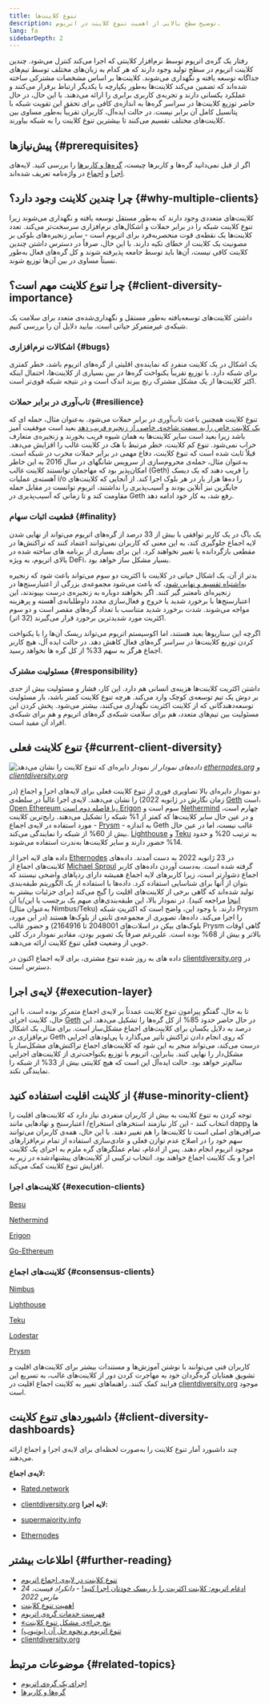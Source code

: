 ```yaml
---
title: تنوع کلاینت‌ها
description: توضیح سطح بالایی از اهمیت تنوع کلاینت در اتریوم.
lang: fa
sidebarDepth: 2
---
```


رفتار یک گره‌ی اتریوم توسط نرم‌افزار کلاینتی که اجرا می‌کند کنترل می‌شود. چندین کلاینت اتریوم در سطح تولید وجود دارند که هر کدام به زبان‌های مختلف توسط تیم‌های جداگانه توسعه یافته و نگهداری می‌شوند. کلاینت‌ها بر اساس مشخصات مشترکی ساخته شده‌اند که تضمین می‌کند کلاینت‌ها به‌طور یکپارچه با یکدیگر ارتباط برقرار می‌کنند و عملکرد یکسانی دارند و تجربه‌ی کاربری برابری را ارائه می‌دهند. با این حال، در حال حاضر توزیع کلاینت‌ها در سراسر گره‌ها به اندازه‌ی کافی برای تحقق این تقویت شبکه با پتانسیل کامل آن برابر نیست. در حالت ایده‌آل، کاربران تقریباً به‌طور مساوی بین کلاینت‌های مختلف تقسیم می‌کنند تا بیشترین تنوع کلاینت را به شبکه بیاورند.

## پیش‌نیازها {#prerequisites}

اگر از قبل نمی‌دانید گره‌ها و کاربرها چیست، [گره‌ها و کاربرها](/developers/docs/nodes-and-clients/) را بررسی کنید. لایه‌های [اجرا](/glossary/#execution-layer) و [اجماع](/glossary/#consensus-layer) در واژه‌نامه تعریف شده‌اند.

## چرا چندین کلاینت وجود دارد؟ {#why-multiple-clients}

کلاینت‌های متعددی وجود دارند که به‌طور مستقل توسعه یافته و نگهداری می‌شوند زیرا تنوع کلاینت شبکه را در برابر حملات و اشکال‌های نرم‌افزاری سرسخت‌تر می‌کند. تعدد کلاینت‌ها یک نقطه‌ی قوت منحصربه‌فرد برای اتریوم است - سایر زنجیره‌‌های بلوکی بر مصونیت یک کلاینت از خطای تکیه دارند. با این حال، صرفاً در دسترس داشتن چندین کلاینت کافی نیست، آن‌ها باید توسط جامعه پذیرفته شوند و کل گره‌های فعال به‌طور نسبتاً مساوی در بین آن‌ها توزیع شوند.

## چرا تنوع کلاینت مهم است؟ {#client-diversity-importance}

داشتن کلاینت‌های توسعه‌یافته به‌طور مستقل و نگهداری‌شده‌ی متعدد برای سلامت یک شبکه‌ی غیرمتمرکز حیاتی است. بیایید دلایل آن را بررسی کنیم.

### اشکالات نرم‌افزاری {#bugs}

یک اشکال در یک کلاینت منفرد که نماینده‌ی اقلیتی از گره‌های اتریوم باشد، خطر کمتری برای شبکه دارد. با توزیع تقریباً یکنواخت گره‌ها در بین بسیاری از کلاینت‌ها، احتمال اینکه اکثر کلاینت‌ها از یک مشکل مشترک رنج ببرند اندک است و در نتیجه شبکه قوی‌تر است.

### تاب‌آوری در برابر حملات {#resilience}

تنوع کلاینت همچنین باعث تاب‌آوری در برابر حملات می‌شود. به‌عنوان مثال، حمله ای که [یک کلاینت خاص را به سمت شاخه‌ی خاصی از زنجیره فریب دهد](https://twitter.com/vdWijden/status/1437712249926393858) بعید است موفقیت آمیز باشد زیرا بعید است سایر کلاینت‌ها به همان شیوه فریب بخورند و زنجیره‌ی متعارف خراب نمی‌شود. تنوع کم کلاینت، خطر مرتبط با هک در کلاینت غالب را افزایش می‌دهد. قبلاً ثابت شده است که تنوع کلاینت، دفاع مهمی در برابر حملات مخرب در شبکه است. به‌عنوان مثال، حمله‌ی محروم‌سازی از سرویس شانگهای در سال 2016 به این خاطر امکان‌پذیر بود که مهاجمان توانستند کلاینت غالب (Geth) را فریب دهند که یک دیسک آهسته‌ی عملیات i/o را ده‌ها هزار بار در هر بلوک اجرا کند. از آنجایی که کلاینت‌های جایگزین نیز آنلاین بودند و آسیب‌پذیری را نداشتند، اتریوم توانست در مقابل حمله مقاومت کند و تا زمانی که آسیب‌پذیری در Geth رفع شد، به کار خود ادامه دهد.

### قطعیت اثبات سهام {#finality}

یک باگ در یک کاربر توافقی با بیش از 33 درصد از گره‌های اتریوم می‌تواند از نهایی شدن لایه اجماع جلوگیری کند، به این معنی که کاربران نمی‌توانند اعتماد کنند که تراکنش‌ها در مقطعی بازگردانده یا تغییر نخواهند کرد. این برای بسیاری از برنامه های ساخته شده در بالای اتریوم، به ویژه DeFi، بسیار مشکل ساز خواهد بود.

<Emoji text="🚨" me="1rem" /> بدتر از آن، یک اشکال حیاتی در کلاینت با اکثریت دو سوم می‌تواند باعث شود که زنجیره <a href="https://www.symphonious.net/2021/09/23/what-happens-if-beacon-chain -consensus-fails/" target="_blank">به‌اشتباه تقسیم و نهایی شود</a>، که باعث می‌شود مجموعه‌ی بزرگی از اعتبارسنج‌ها در زنجیره‌ای نامعتبر گیر کنند. اگر بخواهند دوباره به زنجیره‌ی درست بپیوندند، این اعتبارسنج‌ها با برخورد شدید یا خروج و فعال‌سازی مجدد داوطلبانه‌ی آهسته و پرهزینه مواجه می‌شوند. شدت برخورد شدید متناسب با تعداد گره‌های مقصر است و دو سوم اکثریت مورد شدیدترین برخورد قرار می‌گیرند (32 اتر).

اگرچه این سناریوها بعید هستند، اما اکوسیستم اتریوم می‌تواند ریسک آن‌ها را با یکنواخت کردن توزیع کلاینت‌ها در سراسر گره‌های فعال کاهش دهد. در حالت ایده آل، هیچ کاربر اجماع هرگز به سهم 33% از کل گره ها نخواهد رسید.

### مسئولیت مشترک {#responsibility}

داشتن اکثریت کلاینت‌ها هزینه‌ی انسانی هم دارد. این کار، فشار و مسئولیت بیش از حدی بر دوش یک تیم توسعه‌ی کوچک وارد می‌کند. هرچه تنوع کلاینت کمتر باشد، بار مسئولیت توسعه‌دهندگانی که از کلاینت اکثریت نگهداری می‌کنند، بیشتر می‌شود. پخش کردن این مسئولیت بین تیم‌های متعدد، هم برای سلامت شبکه‌ی گره‌های اتریوم و هم برای شبکه‌ی افراد آن مفید است.

## تنوع کلاینت فعلی {#current-client-diversity}

![نمودار دایره‌ای که تنوع کلاینت را نشان می‌دهد](./client-diversity.png) _داده‌های نمودار از [ethernodes.org](https://ethernodes.org) و [ clientdiversity.org](https://clientdiversity.org/)_

دو نمودار دایره‌ای بالا تصاویری فوری از تنوع کلاینت فعلی برای لایه‌های اجرا و اجماع (در زمان نگارش در ژانویه 2022) را نشان می‌دهند. لایه‌ی اجرا غالباً در سلطه‌ی [Geth](https://geth.ethereum.org/) است، [Open Ethereum با فاصله دوم است، ](https://openethereum.github.io/) [Erigon](https://github.com/ledgerwatch/erigon) سوم است و [Nethermind](https://nethermind.io/) چهارم است، و در عین حال سایر کلاینت‌ها که کمتر از 1% شبکه را تشکیل می‌دهند. رایج‌ترین کلاینت مورد استفاده در لایه‌ی اجماع - [Prysm](https://prysmaticlabs.com/#projects) - به اندازه Geth غالب نیست، اما در عین حال بیش از 60% از شبکه را نمایندگی می‌کند. [Lighthouse](https://lighthouse.sigmaprime.io/) و [Teku](https://consensys.net/knowledge-base/ethereum-2/teku/) به ترتیب 20% و حدود 14% حضور دارند و سایر کلاینت‌ها به‌ندرت استفاده می‌شوند.

داده های لایه اجرا از [Ethernodes](https://ethernodes.org) در 23 ژانویه 2022 به دست آمدند. داده‌های کلاینت‌های اجماع از [Michael Sproul](https://github.com/sigp/blockprint) گرفته شده است. به‌دست آوردن داده‌های کاربر اجماع دشوارتر است، زیرا کاربرهای لایه اجماع همیشه دارای ردپاهای واضحی نیستند که بتوان از آنها برای شناسایی استفاده کرد. داده‌ها با استفاده از یک الگوریتم طبقه‌بندی تولید شده‌اند که گاهی برخی از کلاینت‌های اقلیت را گیج می‌کند (برای جزئیات بیشتر به [اینجا](https://twitter.com/sproulM_/status/1440512518242197516) مراجعه کنید). در نمودار بالا، این طبقه‌بندی‌های مبهم یک برچسب یا این/یا آن (به‌عنوان مثال Nimbus/Teku) دارند. با وجود این، واضح است که اکثریتِ شبکه Prysm را اجرا می‌کند. داده‌ها، تصویری از مجموعه‌ی ثابتی از بلوک‌ها هستند (در این مورد، بلوک‌های بیکن در اسلات‌های 2048001 تا 2164916) و حضور غالب Prysm گاهی اوقات بالاتر و بیش از 68% بوده است. علی‌رغم صرفاً یک تصویر بودن، مقادیر نمودار درک کلی خوبی از وضعیت فعلی تنوع کلاینت ارائه می‌دهند.

داده های به روز شده تنوع مشتری، برای لایه اجماع اکنون در [clientdiversity.org](https://clientdiversity.org/) در دسترس است.

## لایه‌‌ی اجرا {#execution-layer}

تا به حال، گفتگو پیرامون تنوع کلاینت عمدتاً بر لایه‌ی اجماع متمرکز بوده است. با این حال، کلاینت اجرای [Geth](https://geth.ethereum.org) در حال حاضر حدود 85% از کل گره‌ها را تشکیل می‌دهد. این درصد به دلایل یکسان برای کلاینت‌های اجماع مشکل‌ساز است. برای مثال، یک اشکال نرم‌افزاری در Geth که روی انجام دادن تراکنش تأثیر می‌گذارد یا پی‌لودهای اجرایی درست می‌کند، می‌تواند منجر به این شود که کلاینت‌های اجماع تراکنش‌های مشکل‌ساز یا مشکل‌دار را نهایی کنند. بنابراین، اتریوم با توزیع یکنواخت‌تری از کلاینت‌های اجرایی سالم‌تر خواهد بود. حالت ایده‌آل این است که هیچ کلاینتی بیش از 33% از شبکه را نمایندگی نکند.

## از کلاینت اقلیت استفاده کنید {#use-minority-client}

توجه کردن به تنوع کلاینت به بیش از کاربران منفردی نیاز دارد که کلاینت‌های اقلیت را انتخاب کنند - این کار نیازمند استخرهای استخراج/ اعتبارسنج و نهادهایی مانند dappها و صرافی‌های اصلی است تا کلاینت‌ها را هم تغییر دهند. با این حال، همه‌ی کاربران می‌توانند سهم خود را در اصلاح عدم توازن فعلی و عادی‌سازی استفاده از تمام نرم‌افزارهای موجود اتریوم انجام دهند. پس از ادغام، تمام عملگرهای گره ملزم به اجرای یک کلاینت اجرا و یک کلاینت اجماع خواهند بود. انتخاب ترکیبی از کلاینت‌های پیشنهادشده در زیر به افزایش تنوع کلاینت کمک می‌کند.

### کلاینت‌های اجرا {#execution-clients}

[Besu](https://www.hyperledger.org/use/besu)

[Nethermind](https://downloads.nethermind.io/)

[Erigon](https://github.com/ledgerwatch/erigon)

[Go-Ethereum](https://geth.ethereum.org/)

### کلاینت‌های اجماع {#consensus-clients}

[Nimbus](https://nimbus.team/)

[Lighthouse](https://github.com/sigp/lighthouse)

[Teku](https://consensys.net/knowledge-base/ethereum-2/teku/)

[Lodestar](https://github.com/ChainSafe/lodestar)

[Prysm](https://docs.prylabs.network/docs/getting-started)

کاربران فنی می‌توانند با نوشتن آموزش‌ها و مستندات بیشتر برای کلاینت‌های اقلیت و تشویق همتایان گره‌گردان خود به مهاجرت کردن دور از کلاینت‌های غالب، به تسریع این فرایند کمک کنند. راهنماهای تغییر به کلاینت اجماع اقلیت در [clientdiversity.org](https://clientdiversity.org/) موجود است.

## داشبوردهای تنوع کلاینت {#client-diversity-dashboards}

چند داشبورد آمار تنوع کلاینت را به‌صورت لحظه‌ای برای لایه‌ی اجرا و اجماع ارائه می‌دهند.

**لایه‌ی اجماع:**

- [Rated.network](https://www.rated.network/)
- [clientdiversity.org](https://clientdiversity.org/) **لایه اجرا:**

- [supermajority.info](https://supermajority.info//)
- [Ethernodes](https://ethernodes.org/)

## اطلاعات بیشتر {#further-reading}

- [تنوع کلاینت در لایه‌ی اجماع اتریوم](https://mirror.xyz/jmcook.eth/S7ONEka_0RgtKTZ3-dakPmAHQNPvuj15nh0YGKPFriA)
- [ادغام اتریوم: کلاینت اکثریت را با ریسک خودتان اجرا کنید!](https://dankradfeist.de/ethereum/2022/03/24/run-the-majority-client-at-your-own-peril.html) - _دانکراد فیست، 24 مارس 2022_
- [اهمیت تنوع کلاینت](https://our.status.im/the-importance-of-client-diversity/)
- [فهرست خدمات گره‌ی اتریوم](https://ethereumnodes.com/)
- [«پنج چرا»ی مشکل تنوع کلاینت](https://notes.ethereum.org/@afhGjrKfTKmksTOtqhB9RQ/BJGj7uh08)
- [تنوع اتریوم و نحوه‌ حل آن (یوتیوب)](https://www.youtube.com/watch?v=1hZgCaiqwfU)
- [clientdiversity.org](https://clientdiversity.org/)

## موضوعات مرتبط {#related-topics}

- [اجرای یک گره‌ی اتریوم](/run-a-node/)
- [گره‌ها و کاربرها](/developers/docs/nodes-and-clients/)

